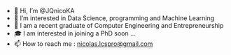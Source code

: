 - 👋 Hi, I’m @JQnicoKA
- 👀 I’m interested in Data Science, programming and Machine Learning
- 🌱 I am a recent graduate of Computer Engineering and Entrepreneurship
- 🎓 I am interested in joining a PhD soon ...
- 📫 How to reach me : nicolas.lcspro@gmail.com

<!---
JQnicoKA/JQnicoKA is a ✨ special ✨ repository because its `README.md` (this file) appears on your GitHub profile.
You can click the Preview link to take a look at your changes.
--->
